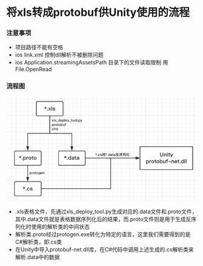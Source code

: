 # 将xls转成protobuf供Unity使用的流程

### 注意事项
* 项目路径不能有空格
* ios link.xml 控制dll解析不被删除问题
* ios Application.streamingAssetsPath 目录下的文件读取限制 用File.OpenRead

### 流程图
![process](Images/process.png)

* .xls表格文件，先通过xls_deploy_tool.py生成对应的.data文件和.proto文件，其中.data文件就是表格数据序列化后的结果，而.proto文件则是用于生成反序列化时使用的解析类的中间状态
* 解析类.proto经过protogen.exe转化为特定的语言，这里我们需要得到的是C#解析类，即.cs类
* 在Unity中导入protobuf-net.dll库，在C#代码中调用上述生成的.cs解析类来解析.data中的数据